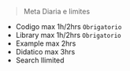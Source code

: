 > Meta Diaria e limites
- Codigo max 1h/2hrs `Obrigatorio`
- Library max 1h/2hrs `Obrigatorio`
- Example max 2hrs
- Didatico max 3hrs
- Search Ilimited